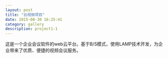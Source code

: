 ```yaml
---
layout: post
title: "云视频项目"
date: 2015-08-30 16:25:41
category: gallery
description: project1-1
---
```

这是一个企业会议软件的web云平台。基于B/S模式，使用LAMP技术开发，为企业带来了优质、便捷的视频会议服务。